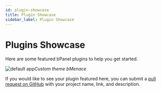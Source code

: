 ```yaml
---
id: plugin-showcase
title: Plugin Showcase
sidebar_label: Plugin Showcase
---
```


# Plugins Showcase
Here are some featured bPanel plugins to help you get started.


![default app](/bpanel-docs/img/showcase-bMenace.png "blank bpanel")*Custom theme bMenace*

If you would like to see your plugin featured here, you can submit a [pull request on GitHub](https://github.com/bcoin-org/bpanel-docs/pulls) with your project name, link, and description.